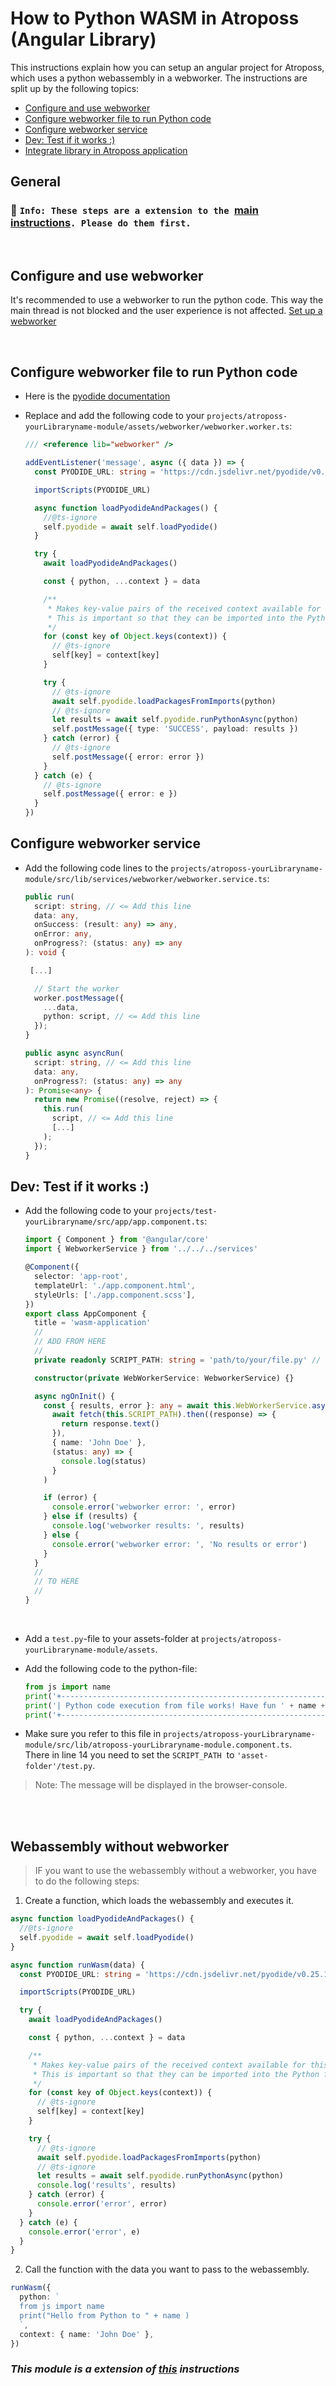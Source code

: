 # How to Python WASM in Atroposs (Angular Library)

This instructions explain how you can setup an angular project for Atroposs, which uses a python webassembly in a webworker. The instructions are split up by the following topics:
<br>

- [Configure and use webworker](#configure-and-use-webworker)
- [Configure webworker file to run Python code](#configure-webworker-file-to-run-python-code)
- [Configure webworker service](#configure-webworker-service)
- [Dev: Test if it works :)](#dev-test-if-it-works)
- [Integrate library in Atroposs application](#integrate-library-in-atroposs-application)
  <br>

## General

### 📌 `Info: These steps are a extension to the `[main instructions](https://github.com/PRODYNA/atroposs-sample-module/blob/main/_Instructions%20%26%20READMEs/how-to-build-atroposs-module.md)`. Please do them first.`

<br>

## Configure and use webworker

It's recommended to use a webworker to run the python code. This way the main thread is not blocked and the user experience is not affected.
[Set up a webworker](https://github.com/PRODYNA/atroposs-sample-module/blob/main/_Instructions%20%26%20READMEs/webworker.md)

<br>

## Configure webworker file to run Python code

- Here is the [pyodide documentation](https://pyodide.org/en/stable/usage/quickstart.html)
- Replace and add the following code to your `projects/atroposs-yourLibraryname-module/assets/webworker/webworker.worker.ts`:

  ```typescript
  /// <reference lib="webworker" />

  addEventListener('message', async ({ data }) => {
    const PYODIDE_URL: string = 'https://cdn.jsdelivr.net/pyodide/v0.25.1/full/pyodide.js'

    importScripts(PYODIDE_URL)

    async function loadPyodideAndPackages() {
      //@ts-ignore
      self.pyodide = await self.loadPyodide()
    }

    try {
      await loadPyodideAndPackages()

      const { python, ...context } = data

      /**
       * Makes key-value pairs of the received context available for this Worker's scope.
       * This is important so that they can be imported into the Python file: `from js import [key]`
       */
      for (const key of Object.keys(context)) {
        // @ts-ignore
        self[key] = context[key]
      }

      try {
        // @ts-ignore
        await self.pyodide.loadPackagesFromImports(python)
        // @ts-ignore
        let results = await self.pyodide.runPythonAsync(python)
        self.postMessage({ type: 'SUCCESS', payload: results })
      } catch (error) {
        // @ts-ignore
        self.postMessage({ error: error })
      }
    } catch (e) {
      // @ts-ignore
      self.postMessage({ error: e })
    }
  })
  ```

## Configure webworker service

- Add the following code lines to the `projects/atroposs-yourLibraryname-module/src/lib/services/webworker/webworker.service.ts`:

  ```typescript
  public run(
    script: string, // <= Add this line
    data: any,
    onSuccess: (result: any) => any,
    onError: any,
    onProgress?: (status: any) => any
  ): void {

   [...]

    // Start the worker
    worker.postMessage({
      ...data,
      python: script, // <= Add this line
    });
  }

  public async asyncRun(
    script: string, // <= Add this line
    data: any,
    onProgress?: (status: any) => any
  ): Promise<any> {
    return new Promise((resolve, reject) => {
      this.run(
        script, // <= Add this line
        [...]
      );
    });
  }
  ```

## Dev: Test if it works :)

- Add the following code to your `projects/test-yourLibraryname/src/app/app.component.ts`:

  ```typescript
  import { Component } from '@angular/core'
  import { WebworkerService } from '../../../services'

  @Component({
    selector: 'app-root',
    templateUrl: './app.component.html',
    styleUrls: ['./app.component.scss'],
  })
  export class AppComponent {
    title = 'wasm-application'
    //
    // ADD FROM HERE
    //
    private readonly SCRIPT_PATH: string = 'path/to/your/file.py' // <= path to python-file

    constructor(private WebWorkerService: WebworkerService) {}

    async ngOnInit() {
      const { results, error }: any = await this.WebWorkerService.asyncRun(
        await fetch(this.SCRIPT_PATH).then((response) => {
          return response.text()
        }),
        { name: 'John Doe' },
        (status: any) => {
          console.log(status)
        }
      )

      if (error) {
        console.error('webworker error: ', error)
      } else if (results) {
        console.log('webworker results: ', results)
      } else {
        console.error('webworker error: ', 'No results or error')
      }
    }
    //
    // TO HERE
    //
  }
  ```

<br>

- Add a `test.py`-file to your assets-folder at `projects/atroposs-yourLibraryname-module/assets`.
- Add the following code to the python-file:

  ```python
  from js import name
  print('+----------------------------------------------------------------+')
  print('| Python code execution from file works! Have fun ' + name +' :) |')
  print('+----------------------------------------------------------------+')
  ```

- Make sure you refer to this file in `projects/atroposs-yourLibraryname-module/src/lib/atroposs-yourLibraryname-module.component.ts`.
  <br/>There in line 14 you need to set the `SCRIPT_PATH`&nbsp; to `'asset-folder'/test.py`.

> Note: The message will be displayed in the browser-console.

<br>
<br>

## Webassembly without webworker

> IF you want to use the webassembly without a webworker, you have to do the following steps:

1. Create a function, which loads the webassembly and executes it.

```typescript
async function loadPyodideAndPackages() {
  //@ts-ignore
  self.pyodide = await self.loadPyodide()
}

async function runWasm(data) {
  const PYODIDE_URL: string = 'https://cdn.jsdelivr.net/pyodide/v0.25.1/full/pyodide.js'

  importScripts(PYODIDE_URL)

  try {
    await loadPyodideAndPackages()

    const { python, ...context } = data

    /**
     * Makes key-value pairs of the received context available for this Worker's scope.
     * This is important so that they can be imported into the Python file: `from js import [key]`
     */
    for (const key of Object.keys(context)) {
      // @ts-ignore
      self[key] = context[key]
    }

    try {
      // @ts-ignore
      await self.pyodide.loadPackagesFromImports(python)
      // @ts-ignore
      let results = await self.pyodide.runPythonAsync(python)
      console.log('results', results)
    } catch (error) {
      console.error('error', error)
    }
  } catch (e) {
    console.error('error', e)
  }
}
```

2. Call the function with the data you want to pass to the webassembly.

```typescript
runWasm({
  python: `
  from js import name    
  print("Hello from Python to " + name )
  `,
  context: { name: 'John Doe' },
})
```

### _This module is a extension of [this](https://github.com/PRODYNA/atroposs-sample-module/blob/main/_Instructions%20%26%20READMEs/how-to-build-atroposs-module.md) instructions_
